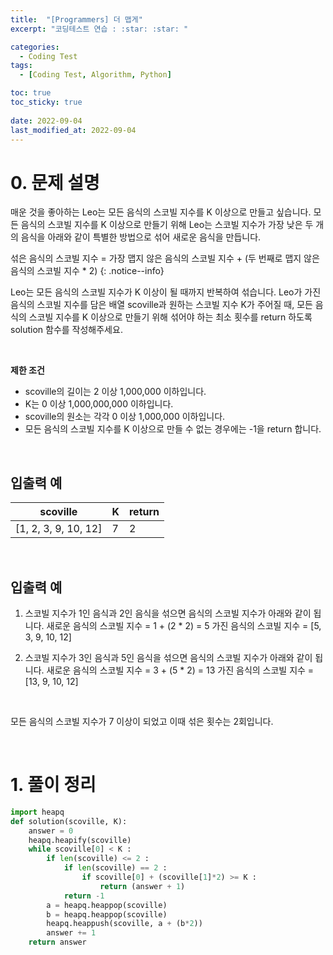 ```yaml
---
title:  "[Programmers] 더 맵게"
excerpt: "코딩테스트 연습 : :star: :star: "

categories:
  - Coding Test
tags:
  - [Coding Test, Algorithm, Python]

toc: true
toc_sticky: true
 
date: 2022-09-04
last_modified_at: 2022-09-04
---
```



# 0. 문제 설명


매운 것을 좋아하는 Leo는 모든 음식의 스코빌 지수를 K 이상으로 만들고 싶습니다. 모든 음식의 스코빌 지수를 K 이상으로 만들기 위해 Leo는 스코빌 지수가 가장 낮은 두 개의 음식을 아래와 같이 특별한 방법으로 섞어 새로운 음식을 만듭니다.<br>

섞은 음식의 스코빌 지수 = 가장 맵지 않은 음식의 스코빌 지수 + (두 번째로 맵지 않은 음식의 스코빌 지수 * 2)
{: .notice--info}


Leo는 모든 음식의 스코빌 지수가 K 이상이 될 때까지 반복하여 섞습니다.
Leo가 가진 음식의 스코빌 지수를 담은 배열 scoville과 원하는 스코빌 지수 K가 주어질 때, 모든 음식의 스코빌 지수를 K 이상으로 만들기 위해 섞어야 하는 최소 횟수를 return 하도록 solution 함수를 작성해주세요.

<br>

**제한 조건**

- scoville의 길이는 2 이상 1,000,000 이하입니다.
- K는 0 이상 1,000,000,000 이하입니다.
- scoville의 원소는 각각 0 이상 1,000,000 이하입니다.
- 모든 음식의 스코빌 지수를 K 이상으로 만들 수 없는 경우에는 -1을 return 합니다.

<br>

## 입출력 예

|scoville|	K	|return|
|---|---|---|
|[1, 2, 3, 9, 10, 12]|	7|	2|

<br>

## 입출력 예

1. 스코빌 지수가 1인 음식과 2인 음식을 섞으면 음식의 스코빌 지수가 아래와 같이 됩니다.
새로운 음식의 스코빌 지수 = 1 + (2 * 2) = 5
가진 음식의 스코빌 지수 = [5, 3, 9, 10, 12]


2. 스코빌 지수가 3인 음식과 5인 음식을 섞으면 음식의 스코빌 지수가 아래와 같이 됩니다.
새로운 음식의 스코빌 지수 = 3 + (5 * 2) = 13
가진 음식의 스코빌 지수 = [13, 9, 10, 12]
<br>


모든 음식의 스코빌 지수가 7 이상이 되었고 이때 섞은 횟수는 2회입니다.

<br>

# 1. 풀이 정리


```python
import heapq
def solution(scoville, K):
    answer = 0
    heapq.heapify(scoville)
    while scoville[0] < K : 
        if len(scoville) <= 2 : 
            if len(scoville) == 2 : 
                if scoville[0] + (scoville[1]*2) >= K :
                    return (answer + 1)
            return -1
        a = heapq.heappop(scoville)
        b = heapq.heappop(scoville)
        heapq.heappush(scoville, a + (b*2))
        answer += 1
    return answer
```


<br>
